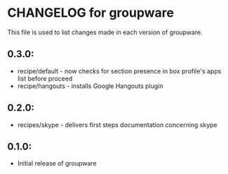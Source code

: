 # CHANGELOG for groupware

This file is used to list changes made in each version of groupware.

## 0.3.0:

* recipe/default  - now checks for section presence in box profile's apps list before proceed
* recipe/hangouts - installs Google Hangouts plugin

## 0.2.0:

* recipes/skype - delivers first steps documentation concerning skype

## 0.1.0:

* Initial release of groupware

